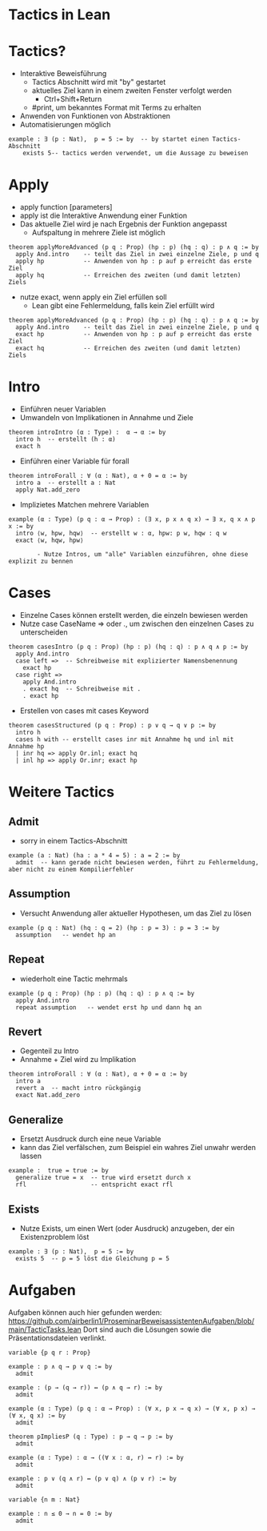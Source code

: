 # Tactics in Lean

# Tactics?
- Interaktive Beweisführung
  - Tactics Abschnitt wird mit "by" gestartet
  - aktuelles Ziel kann in einem zweiten Fenster verfolgt werden
    - Ctrl+Shift+Return
  - #print, um bekanntes Format mit Terms zu erhalten
- Anwenden von Funktionen von Abstraktionen
- Automatisierungen möglich
```lean
example : ∃ (p : Nat),  p = 5 := by  -- by startet einen Tactics-Abschnitt
	exists 5-- tactics werden verwendet, um die Aussage zu beweisen
```
# Apply
- apply function [parameters]
- apply ist die Interaktive Anwendung einer Funktion
- Das aktuelle Ziel wird je nach Ergebnis der Funktion angepasst
  - Aufspaltung in mehrere Ziele ist möglich
```lean
theorem applyMoreAdvanced (p q : Prop) (hp : p) (hq : q) : p ∧ q := by
  apply And.intro    -- teilt das Ziel in zwei einzelne Ziele, p und q
  apply hp           -- Anwenden von hp : p auf p erreicht das erste Ziel
  apply hq           -- Erreichen des zweiten (und damit letzten) Ziels
```
- nutze exact, wenn apply ein Ziel erfüllen soll
  - Lean gibt eine Fehlermeldung, falls kein Ziel erfüllt wird
```lean
theorem applyMoreAdvanced (p q : Prop) (hp : p) (hq : q) : p ∧ q := by
  apply And.intro    -- teilt das Ziel in zwei einzelne Ziele, p und q
  exact hp           -- Anwenden von hp : p auf p erreicht das erste Ziel
  exact hq           -- Erreichen des zweiten (und damit letzten) Ziels
```
# Intro
- Einführen neuer Variablen
- Umwandeln von Implikationen in Annahme und Ziele
```lean
theorem introIntro (α : Type) :  α → α := by
  intro h  -- erstellt (h : α)
  exact h
```
- Einführen einer Variable für forall
```lean
theorem introForall : ∀ (α : Nat), α + 0 = α := by
  intro a  -- erstellt a : Nat
  apply Nat.add_zero
```
- Implizietes Matchen mehrere Variablen
```lean
example (α : Type) (p q : α → Prop) : (∃ x, p x ∧ q x) → ∃ x, q x ∧ p x := by
  intro ⟨w, hpw, hqw⟩  -- erstellt w : α, hpw: p w, hqw : q w
  exact ⟨w, hqw, hpw⟩
```
			- Nutze Intros, um "alle" Variablen einzuführen, ohne diese explizit zu bennen
# Cases
- Einzelne Cases können erstellt werden, die einzeln bewiesen werden
- Nutze case CaseName => oder ., um zwischen den einzelnen Cases zu unterscheiden
```lean
theorem casesIntro (p q : Prop) (hp : p) (hq : q) : p ∧ q ∧ p := by
  apply And.intro
  case left =>  -- Schreibweise mit explizierter Namensbenennung
    exact hp
  case right =>
    apply And.intro
    . exact hq  -- Schreibweise mit .
    . exact hp
```
- Erstellen von cases mit cases Keyword
```lean 
theorem casesStructured (p q : Prop) : p ∨ q → q ∨ p := by
  intro h 
  cases h with -- erstellt cases inr mit Annahme hq und inl mit Annahme hp
  | inr hq => apply Or.inl; exact hq
  | inl hp => apply Or.inr; exact hp
```
# Weitere Tactics
## Admit
- sorry in einem Tactics-Abschnitt
```lean
example (a : Nat) (ha : a * 4 = 5) : a = 2 := by
  admit  -- kann gerade nicht bewiesen werden, führt zu Fehlermeldung, aber nicht zu einem Kompilierfehler
```

## Assumption
- Versucht Anwendung aller aktueller Hypothesen, um das Ziel zu lösen 
```lean
example (p q : Nat) (hq : q = 2) (hp : p = 3) : p = 3 := by
  assumption   -- wendet hp an
```

## Repeat
- wiederholt eine Tactic mehrmals
```lean
example (p q : Prop) (hp : p) (hq : q) : p ∧ q := by
  apply And.intro 
  repeat assumption   -- wendet erst hp und dann hq an
```


## Revert
- Gegenteil zu Intro
- Annahme + Ziel wird zu Implikation
```lean
theorem introForall : ∀ (α : Nat), α + 0 = α := by
  intro a
  revert a  -- macht intro rückgängig
  exact Nat.add_zero 
```

## Generalize
- Ersetzt Ausdruck durch eine neue Variable
- kann das Ziel verfälschen, zum Beispiel ein wahres Ziel unwahr werden lassen
```lean
example :  true = true := by
  generalize true = x  -- true wird ersetzt durch x
  rfl                  -- entspricht exact rfl
```

## Exists
- Nutze Exists, um einen Wert (oder Ausdruck) anzugeben, der ein Existenzproblem löst
```lean
example : ∃ (p : Nat),  p = 5 := by
  exists 5  -- p = 5 löst die Gleichung p = 5
```

# Aufgaben
Aufgaben können auch hier gefunden werden:
https://github.com/airberlin1/ProseminarBeweisassistentenAufgaben/blob/main/TacticTasks.lean
Dort sind auch die Lösungen sowie die Präsentationsdateien verlinkt.

```lean
variable {p q r : Prop}

example : p ∧ q → p ∨ q := by
  admit

example : (p → (q → r)) ↔ (p ∧ q → r) := by
  admit

example (α : Type) (p q : α → Prop) : (∀ x, p x → q x) → (∀ x, p x) → (∀ x, q x) := by
  admit

theorem pImpliesP (q : Type) : p → q → p := by
  admit

example (α : Type) : α → ((∀ x : α, r) ↔ r) := by
  admit

example : p ∨ (q ∧ r) ↔ (p ∨ q) ∧ (p ∨ r) := by
  admit

variable {n m : Nat}

example : n ≤ 0 → n = 0 := by
  admit
```
